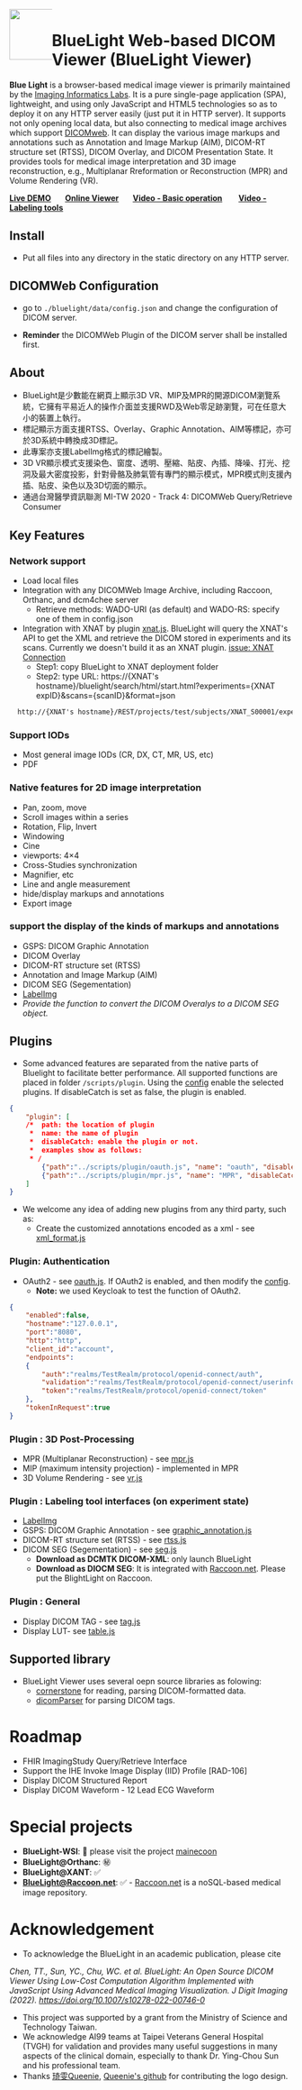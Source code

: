 <div> 
  <div style="float: left;width: 15%;"><img src="https://raw.githubusercontent.com/cylab-tw/bluelight/master/bluelight/image/icon/black/BLLogoSmall.png" width="90px"></div>
  <div style="float: left;width: 85%;"><h1>BlueLight Web-based DICOM Viewer (BlueLight Viewer)</h1> 
</div>
<p><strong>Blue Light</strong> is a browser-based medical image viewer is primarily maintained by the <a href="https://cylab.dicom.tw/">Imaging Informatics Labs</a>. It is a pure single-page application (SPA), lightweight, and using only JavaScript and HTML5 technologies so as to deploy it on any HTTP server easily (just put it in HTTP server). It supports not only opening local data, but also connecting to medical image archives which support <a href="https://www.dicomstandard.org/using/dicomweb/">DICOMweb</a>. It can display the various image markups and annotations such as Annotation and Image Markup (AIM), DICOM-RT structure set (RTSS), DICOM Overlay, and DICOM Presentation State. It provides tools for medical image interpretation and 3D image reconstruction, e.g., Multiplanar Rreformation or Reconstruction (MPR) and Volume Rendering (VR).</p>

<a href="https://blsearch.dicom.tw"><strong>Live DEMO</strong></a>&ensp;&ensp;&ensp;
<a href="https://bl.dicom.tw"><strong>Online Viewer</strong></a>&ensp;&ensp;&ensp;
<a href="https://youtu.be/UkZt_Qbw1Rk"><strong> Video - Basic operation</strong></a> &ensp;&ensp;&ensp;
<a href="https://youtu.be/N2VLWxpTWjg"><strong> Video - Labeling tools</strong></a> 


## Install
* Put all files into any directory in the static directory on any HTTP server.

## DICOMWeb Configuration
* go to `./bluelight/data/config.json` and change the configuration of DICOM server.
 - **Reminder** the DICOMWeb Plugin of the DICOM server shall be installed first. 
 
## About
* BlueLight是少數能在網頁上顯示3D VR、MIP及MPR的開源DICOM瀏覽系統，它擁有平易近人的操作介面並支援RWD及Web零足跡瀏覽，可在任意大小的裝置上執行。
* 標記顯示方面支援RTSS、Overlay、Graphic Annotation、AIM等標記，亦可於3D系統中轉換成3D標記。
* 此專案亦支援LabelImg格式的標記繪製。
* 3D VR顯示模式支援染色、窗度、透明、壓縮、貼皮、內插、降噪、打光、挖洞及最大密度投影，針對骨骼及肺氣管有專門的顯示模式，MPR模式則支援內插、貼皮、染色以及3D切面的顯示。
* 通過台灣醫學資訊聯測 MI-TW 2020 - Track 4: DICOMWeb Query/Retrieve Consumer

## Key Features
### Network support
* Load local files
* Integration with any DICOMWeb Image Archive, including Raccoon, Orthanc, and dcm4chee server
  - Retrieve methods: WADO-URI (as default) and WADO-RS: specify one of them in config.json
* Integration with XNAT by plugin [xnat.js](/bluelight/scripts/plugin/xnat.js). BlueLight will query the XNAT's API to get the XML and retrieve the DICOM stored in experiments and its scans. Currently we doesn't build it as an XNAT plugin. [issue: XNAT Connection](https://github.com/cylab-tw/bluelight/issues/11)
  - Step1: copy BlueLight to XNAT deployment folder
  - Step2: type URL: https://{XNAT's hostname}/bluelight/search/html/start.html?experiments={XNAT expID}&scans={scanID}&format=json

```html
  http://{XNAT's hostname}/REST/projects/test/subjects/XNAT_S00001/experiments/XNAT_E00002/scans/1/files?format=json
```

### Support IODs
* Most general image IODs (CR, DX, CT, MR, US, etc)
* PDF

### Native features for 2D image interpretation 
* Pan, zoom, move
* Scroll images within a series
* Rotation, Flip, Invert
* Windowing
* Cine
* viewports:  4×4
* Cross-Studies synchronization
* Magnifier, etc
* Line and angle measurement
* hide/display markups and annotations
* Export image

### support the display of the kinds of markups and annotations
* GSPS: DICOM Graphic Annotation
* DICOM Overlay
* DICOM-RT structure set (RTSS)
* Annotation and Image Markup (AIM)
* DICOM SEG (Segementation)
* [LabelImg](https://github.com/tzutalin/labelImg)
* *Provide the function to convert the DICOM Overalys to a DICOM SEG object.*

## Plugins
* Some advanced features are separated from the native parts of Bluelight to facilitate better performance. All supported functions are placed in folder `/scripts/plugin`. Using the [config](/bluelight/data/plugin.json) enable the selected plugins. If disableCatch is set as false, the plugin is enabled.

```json
{
    "plugin": [
    /*  path: the location of plugin
     *  name: the name of plugin
     *  disableCatch: enable the plugin or not.
     *  examples show as follows:        
     * /
        {"path":"../scripts/plugin/oauth.js", "name": "oauth", "disableCatch": "true"},
        {"path":"../scripts/plugin/mpr.js", "name": "MPR", "disableCatch": "true"},        
    ]
}

```
* We welcome any idea of adding new plugins from any third party, such as:
  - Create the customized annotations encoded as a xml - see [xml_format.js](/bluelight/scripts/plugin/xml_format.js)
  
### Plugin: Authentication
* OAuth2 - see [oauth.js](/bluelight/scripts/plugin/oauth.js). If OAuth2 is enabled, and then modify the [config](/bluelight/data/configOAuth.json). 
   - **Note:** we used Keycloak to test the function of OAuth2.

```json
{
    "enabled":false,
    "hostname":"127.0.0.1",
    "port":"8080",
    "http":"http",
    "client_id":"account",
    "endpoints":
    {
        "auth":"realms/TestRealm/protocol/openid-connect/auth",
        "validation":"realms/TestRealm/protocol/openid-connect/userinfo", 
        "token":"realms/TestRealm/protocol/openid-connect/token" 
    },
    "tokenInRequest":true
}
```
### Plugin : 3D Post-Processing
* MPR (Multiplanar Reconstruction) - see [mpr.js](/bluelight/scripts/plugin/mpr.js)
* MIP (maximum intensity projection) - implemented in MPR 
* 3D Volume Rendering - see [vr.js](/bluelight/scripts/plugin/vr.js)

### Plugin : Labeling tool interfaces (on experiment state)
* [LabelImg](https://github.com/tzutalin/labelImg)
* GSPS: DICOM Graphic Annotation - see [graphic_annotation.js](/bluelight/scripts/plugin/graphic_annotation.js)
* DICOM-RT structure set (RTSS) - see [rtss.js](/bluelight/scripts/plugin/rtss.js)
* DICOM SEG (Segementation) - see [seg.js](/bluelight/scripts/plugin/seg.js)
  - **Download as DCMTK DICOM-XML**: only launch BlueLight
  - **Download as DIOCM SEG**: It is integrated with [Raccoon.net](https://github.com/cylab-tw/raccoon). Please put the BlightLight on Raccoon.

### Plugin : General
* Display DICOM TAG - see [tag.js](/bluelight/scripts/plugin/tag.js)
* Display LUT- see [table.js](/bluelight/scripts/plugin/table.js)

## Supported library
* BlueLight Viewer uses several oepn source libraries as folowing:
  - <a href="https://github.com/cornerstonejs">cornerstone</a> for reading, parsing DICOM-formatted data.
  - <a href="https://github.com/cornerstonejs/dicomParser">dicomParser</a> for parsing DICOM tags.

# Roadmap
* FHIR ImagingStudy Query/Retrieve Interface
* Support the IHE Invoke Image Display (IID) Profile [RAD-106]
* Display DICOM Structured Report
* Display DICOM Waveform - 12 Lead ECG Waveform

# Special projects
* **BlueLight-WSI**: :construction: please visit the project [mainecoon](https://github.com/cylab-tw/mainecoon)
* **BlueLight@Orthanc**: :secret:
* **BlueLight@XANT**: :white_check_mark:
* **BlueLight@Raccoon.net**: :white_check_mark: - [Raccoon.net](https://github.com/cylab-tw/raccoon) is a noSQL-based medical image repository.

# Acknowledgement
* To acknowledge the BlueLight in an academic publication, please cite

 *Chen, TT., Sun, YC., Chu, WC. et al. BlueLight: An Open Source DICOM Viewer Using Low-Cost Computation Algorithm Implemented with JavaScript Using Advanced Medical Imaging Visualization. J Digit Imaging (2022). https://doi.org/10.1007/s10278-022-00746-0*

* This project was supported by a grant from the Ministry of Science and Technology Taiwan.
* We acknowledge AI99 teams at Taipei Veterans General Hospital (TVGH) for validation and provides many useful suggestions in many aspects of the clinical domain, especially to thank Dr. Ying-Chou Sun and his professional team.
* Thanks [琦雯Queenie](https://www.cakeresume.com/Queenie0814?locale=zh-TW), [Queenie's github](https://github.com/Queenie0814) for contributing the logo design. 
